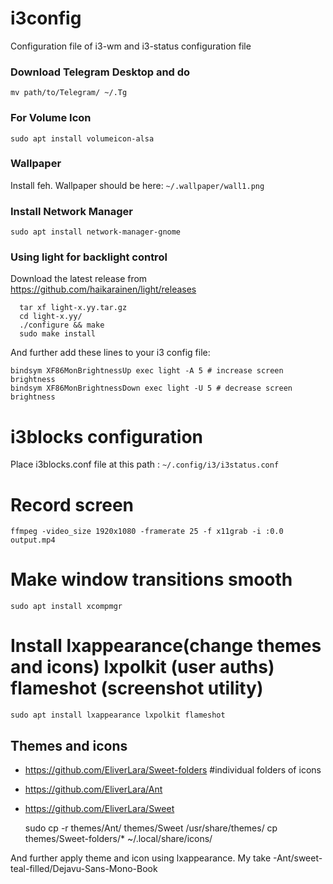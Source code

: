 # i3config
Configuration file of i3-wm and i3-status configuration file

### Download Telegram Desktop and do
    mv path/to/Telegram/ ~/.Tg

### For Volume Icon
    sudo apt install volumeicon-alsa

### Wallpaper
Install feh.
Wallpaper should be here: `~/.wallpaper/wall1.png`

### Install Network Manager
    sudo apt install network-manager-gnome

### Using light for backlight control

Download the latest release from https://github.com/haikarainen/light/releases
  
      tar xf light-x.yy.tar.gz
      cd light-x.yy/
      ./configure && make
      sudo make install
      
And further add these lines to your i3 config file:

    bindsym XF86MonBrightnessUp exec light -A 5 # increase screen brightness
    bindsym XF86MonBrightnessDown exec light -U 5 # decrease screen brightness

# i3blocks configuration

Place i3blocks.conf file at this path : `~/.config/i3/i3status.conf`

# Record screen

	ffmpeg -video_size 1920x1080 -framerate 25 -f x11grab -i :0.0 output.mp4

# Make window transitions smooth

	sudo apt install xcompmgr
# Install lxappearance(change themes and icons) lxpolkit (user auths) flameshot (screenshot utility) 

	sudo apt install lxappearance lxpolkit flameshot

## Themes and icons

 - https://github.com/EliverLara/Sweet-folders #individual folders of icons
 - https://github.com/EliverLara/Ant
 - https://github.com/EliverLara/Sweet

	sudo cp -r themes/Ant/ themes/Sweet /usr/share/themes/
	cp themes/Sweet-folders/* ~/.local/share/icons/

And further apply theme and icon using lxappearance. My take -Ant/sweet-teal-filled/Dejavu-Sans-Mono-Book
	


